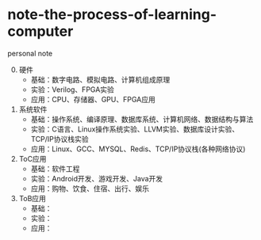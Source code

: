 # note-the-process-of-learning-computer
personal note



0. 硬件
   + 基础：数字电路、模拟电路、计算机组成原理
   + 实验：Verilog、FPGA实验
   + 应用：CPU、存储器、GPU、FPGA应用
1. 系统软件
   + 基础：操作系统、编译原理、数据库系统、计算机网络、数据结构与算法
   + 实验：C语言、Linux操作系统实验、LLVM实验、数据库设计实验、TCP/IP协议栈实验
   + 应用：Linux、GCC、MYSQL、Redis、TCP/IP协议栈(各种网络协议)
2. ToC应用
   + 基础：软件工程
   + 实验：Android开发、游戏开发、Java开发
   + 应用：购物、饮食、住宿、出行、娱乐
3. ToB应用
   + 基础：
   + 实验：
   + 应用：

